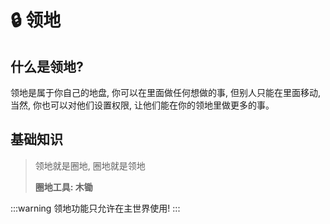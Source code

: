 # 🔒 领地

## 什么是领地?

领地是属于你自己的地盘, 你可以在里面做任何想做的事, 但别人只能在里面移动, 当然, 你也可以对他们设置权限, 让他们能在你的领地里做更多的事。

## 基础知识

> 领地就是圈地, 圈地就是领地
>
> **圈地工具: 木锄**

:::warning
领地功能只允许在主世界使用!
:::
